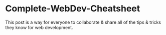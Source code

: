 # Complete-WebDev-Cheatsheet
This post is a way for everyone to collaborate &amp; share all of the tips &amp; tricks they know for web development.
